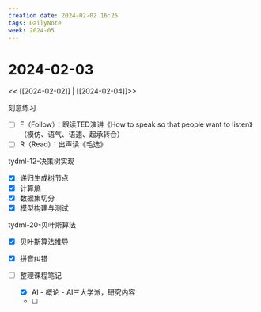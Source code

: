 ```yaml
---
creation date: 2024-02-02 16:25
tags: DailyNote
week: 2024-05
---
```


# 2024-02-03

<< [[2024-02-02]] | [[2024-02-04]]>>

刻意练习
- [ ] F（Follow）：跟读TED演讲《How to speak so that people want to listen》（模仿、语气、语速、起承转合）
- [ ] R（Read）：出声读《毛选》

tydml-12-决策树实现
- [x] 递归生成树节点
- [x] 计算熵
- [x] 数据集切分
- [x] 模型构建与测试

tydml-20-贝叶斯算法
- [x] 贝叶斯算法推导
- [x] 拼音纠错

- [ ] 整理课程笔记
	- [x] AI - 概论 - AI三大学派，研究内容
	- [ ] 